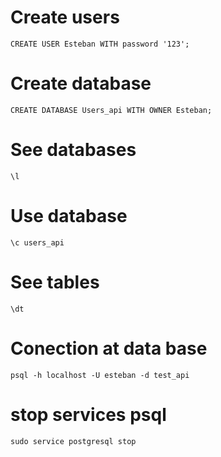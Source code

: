 # Create users

```
CREATE USER Esteban WITH password '123';
```

# Create database

```
CREATE DATABASE Users_api WITH OWNER Esteban;
```

# See databases

```
\l
```

# Use database

```
\c users_api
```

# See tables

```
\dt
```

# Conection at data base

```
psql -h localhost -U esteban -d test_api
```

# stop services psql

```
sudo service postgresql stop
```
